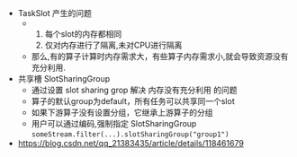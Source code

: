 - TaskSlot 产生的问题
	- 1. 每个slot的内存都相同 
	  2. 仅对内存进行了隔离,未对CPU进行隔离
	- 那么,有的算子计算时内存需求大，有些算子内存需求小,就会导致资源没有充分利用.
- 共享槽 SlotSharingGroup
	- 通过设置 slot sharing grop 解决 内存没有充分利用 的问题
	- 算子的默认group为default，所有任务可以共享同一个slot
	- 如果下游算子没有设置分组，它继承上游算子的分组
	- 用户可以通过编码,强制指定 SlotSharingGroup `someStream.filter(...).slotSharingGroup("group1")`
- https://blog.csdn.net/qq_21383435/article/details/118461679